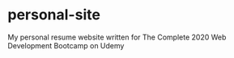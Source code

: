 # personal-site
My personal resume website written for The Complete 2020 Web Development Bootcamp on Udemy
